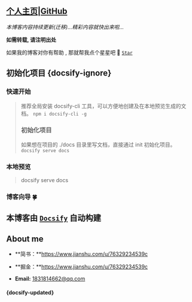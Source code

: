  ## [个人主页](https://quanqiuheike.github.io/blogs)|[GitHub](https://github.com/quanqiuheike/blogs)
*本博客内容持续更新(迁移)...精彩内容就快出来啦...*

**如需转载, 请注明出处**

如果我的博客对你有帮助 , 那就帮我点个星星吧 🤣 [`Star`](https://github.com/quanqiuheike/blogs)
## 初始化项目 {docsify-ignore}
### 快速开始
> 推荐全局安装 docsify-cli 工具，可以方便地创建及在本地预览生成的文档。
>   ```npm i docsify-cli -g```
>
> ### 初始化项目  
> 如果想在项目的 ./docs 目录里写文档，直接通过 init 初始化项目。
> ```docsify serve docs```
### 本地预览
> docsify serve docs

### 博客向导 🍀
本博客由 [`Docsify`](https://docsify.js.org/#/zh-cn/) 自动构建
---

## About me

- **简书：**https://www.jianshu.com/u/76329234539c

- **掘金：**https://www.jianshu.com/u/76329234539c

- **Email:** 1831814662@qq.com
#### {docsify-updated}

 
